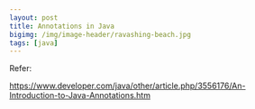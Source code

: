```yaml
---
layout: post
title: Annotations in Java
bigimg: /img/image-header/ravashing-beach.jpg
tags: [java]
---
```




Refer: 

https://www.developer.com/java/other/article.php/3556176/An-Introduction-to-Java-Annotations.htm

